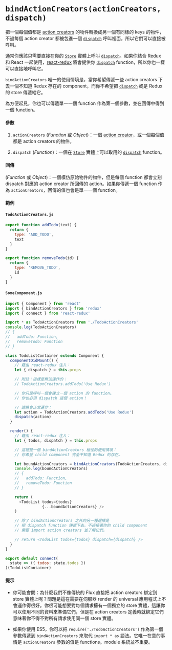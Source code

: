 # `bindActionCreators(actionCreators, dispatch)`

把一個每個值都是 [action creators](../Glossary.md#action-creator) 的物件轉換成另一個有同樣的 keys 的物件，不過每個 action creator 都被包進一個 [`dispatch`](Store.md#dispatch) 呼叫裡面，所以它們可以直接被呼叫。

通常你應該只需要直接在你的 [`Store`](Store.md) 實體上呼叫 [`dispatch`](Store.md#dispatch)。如果你結合 Redux 和 React 一起使用，[react-redux](https://github.com/gaearon/react-redux) 將會提供你 [`dispatch`](Store.md#dispatch) function，所以你也一樣可以直接地呼叫它。

`bindActionCreators` 唯一的使用情境是，當你希望傳遞一些 action creators 下去一個不知道 Redux 存在的 component，而你不希望把 [`dispatch`](Store.md#dispatch) 或是 Redux 的 store 傳遞給它。

為方便起見，你也可以傳遞單一一個 function 作為第一個參數，並在回傳中得到一個 function。

#### 參數

1. `actionCreators` (*Function* 或 *Object*)：一個 [action creator](../Glossary.md#action-creator)，或一個每個值都是 action creators 的物件。

2. `dispatch` (*Function*)：一個在 [`Store`](Store.md) 實體上可以取用的 [`dispatch`](Store.md#dispatch) function。

#### 回傳

(*Function* 或 *Object*)：一個模仿原始物件的物件，但是每個 function 都會立刻 dispatch 對應的 action creator 所回傳的 action。如果你傳遞一個 function 作為 `actionCreators`，回傳的值也會是單一一個 function。

#### 範例

#### `TodoActionCreators.js`

```js
export function addTodo(text) {
  return {
    type: 'ADD_TODO',
    text
  }
}

export function removeTodo(id) {
  return {
    type: 'REMOVE_TODO',
    id
  }
}
```

#### `SomeComponent.js`

```js
import { Component } from 'react'
import { bindActionCreators } from 'redux'
import { connect } from 'react-redux'

import * as TodoActionCreators from './TodoActionCreators'
console.log(TodoActionCreators)
// {
//   addTodo: Function,
//   removeTodo: Function
// }

class TodoListContainer extends Component {
  componentDidMount() {
    // 藉由 react-redux 注入：
    let { dispatch } = this.props

    // 附註：這樣是無法運作的：
    // TodoActionCreators.addTodo('Use Redux')

    // 你只是呼叫一個會建立一個 action 的 function。
    // 你也必須 dispatch 這個 action！

    // 這將會正常運作：
    let action = TodoActionCreators.addTodo('Use Redux')
    dispatch(action)
  }

  render() {
    // 藉由 react-redux 注入：
    let { todos, dispatch } = this.props

    // 這裡是一個 bindActionCreators 極佳的使用情境：
    // 你希望 child component 完全不知道 Redux 的存在。

    let boundActionCreators = bindActionCreators(TodoActionCreators, dispatch)
    console.log(boundActionCreators)
    // {
    //   addTodo: Function,
    //   removeTodo: Function
    // }

    return (
      <TodoList todos={todos}
                {...boundActionCreators} />
    )

    // 除了 bindActionCreators 之外的另一種選擇是
    // 把 dispatch function 傳遞下去，不過接著你的 child component
    // 需要 import action creators 並了解它們。

    // return <TodoList todos={todos} dispatch={dispatch} />
  }
}

export default connect(
  state => ({ todos: state.todos })
)(TodoListContainer)
```

#### 提示

* 你可能會問：為什麼我們不像傳統的 Flux 直接把 action creators 綁定到 store 實體上呢？問題是這在需要在伺服器 render 的 universal 應用程式上不會運作得很好。你很可能想要對每個請求擁有一個獨立的 store 實體，這讓你可以使用不同的資料來準備它們，但是在 action creators 定義時就綁定它們意味著你不得不對所有請求使用同一個 store 實體。

* 如果你使用 ES5，你可以把 `require('./TodoActionCreators')` 作為第一個參數傳遞到 `bindActionCreators` 來取代 `import * as` 語法。它唯一在意的事情是 `actionCreators` 參數的值是 functions。module 系統並不重要。
